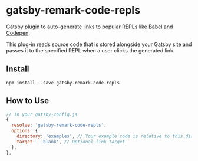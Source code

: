 # gatsby-remark-code-repls

Gatsby plugin to auto-generate links to popular REPLs like [Babel](https://babeljs.io/repl/) and [Codepen](https://codepen.io/).

This plug-in reads source code that is stored alongside your Gatsby site and passes it to the specified REPL when a user clicks the generated link.

## Install

`npm install --save gatsby-remark-code-repls`

## How to Use

```javascript
// In your gatsby-config.js
{
  resolve: 'gatsby-remark-code-repls',
  options: {
    directory: 'examples', // Your example code is relative to this dir
    target: '_blank', // Optional link target
  },
},
```